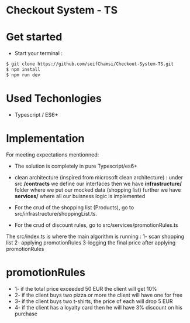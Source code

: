 # Checkout System - TS

# Get started

- Start your terminal :

```bash
$ git clone https://github.com/seifChamsi/Checkout-System-TS.git
$ npm install
$ npm run dev
```

# Used Techonlogies

- Typescript / ES6+

# Implementation

For meeting expectations mentionned:

- The solution is completely in pure Typescript/es6+
- clean architecture (inspired from microsoft clean architecture) : under src **/contracts** we define our interfaces then we have **infrastructure/** folder where we put our mocked data (shopping list) further we have **services/** where all our buisness logic is implemented
- For the crud of the shopping list (Products), go to src/infrastructure/shoppingList.ts.

- For the crud of discount rules, go to src/services/promotionRules.ts

The src/index.ts is where the main algorithm is running :
1- scan shopping list 2- applying promotionRules 3-logging the final price after applying promotionRules


# promotionRules

- 1- if the total price exceeded 50 EUR the client will get 10%
- 2- if the client buys two pizza or more the client will have one for free
- 3- if the client buys two t-shirts, the price of each will drop 5 EUR
- 4- if the client has a loyalty card then he will have 3% discount on his purchase
